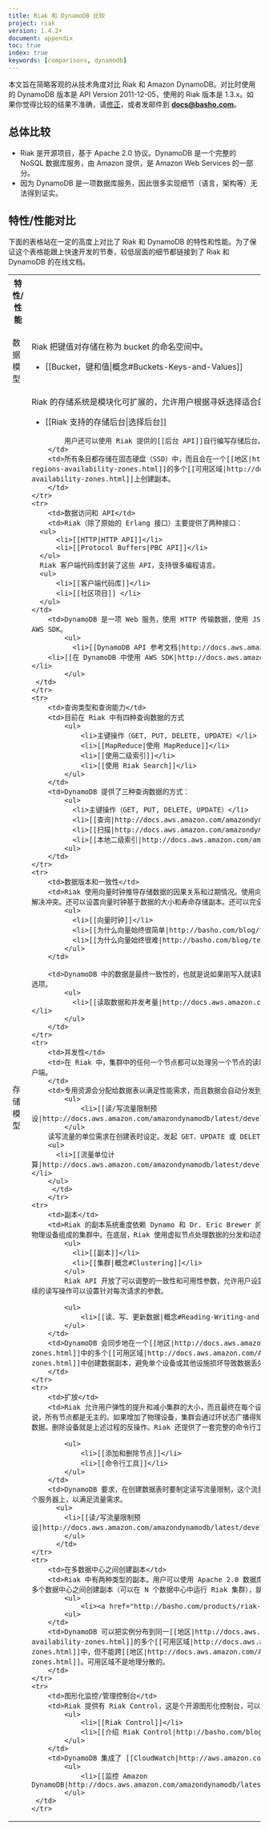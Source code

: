 ```yaml
---
title: Riak 和 DynamoDB 比较
project: riak
version: 1.4.2+
document: appendix
toc: true
index: true
keywords: [comparisons, dynamodb]
---
```


本文旨在简略客观的从技术角度对比 Riak 和 Amazon DynamoDB。对比时使用的 DynamoDB 版本是 API Version 2011-12-05，使用的 Riak 版本是 1.3.x。如果你觉得比较的结果不准确，请[修正](https://github.com/basho/basho_docs/issues/new)，或者发邮件到 **docs@basho.com**。

## 总体比较

* Riak 是开源项目，基于 Apache 2.0 协议。DynamoDB 是一个完整的 NoSQL 数据库服务，由 Amazon 提供，是 Amazon Web Services 的一部分。
* 因为 DynamoDB 是一项数据库服务，因此很多实现细节（语言，架构等）无法得到证实。

## 特性/性能对比

下面的表格站在一定的高度上对比了 Riak 和 DynamoDB 的特性和性能。为了保证这个表格能跟上快速开发的节奏，较低层面的细节都链接到了 Riak 和 DynamoDB 的在线文档。

<table>
    <tr>
        <th WIDTH="15%">特性/性能</th>
        <th WIDTH="42%">Riak</th>
        <th WIDTH="43%">DynamoDB</th>
    </tr>
    <tr>
        <td>数据模型</td>
        <td>Riak 把键值对存储在称为 bucket 的命名空间中。
            <ul>
              <li>[[Bucket，键和值|概念#Buckets-Keys-and-Values]] </li>
            </ul>
        </td>
        <td>DynamoDB 的数据模型包括表，条目和属性。一个数据库中包含多张表。一个表中有很多条目，每个条目又有很多属性。
            <ul>
              <li>[[DynamoDB 数据模型|http://docs.aws.amazon.com/amazondynamodb/latest/developerguide/DataModel.html]]</li>
            </ul>
        </td>
    </tr>
    <tr>
        <td>存储模型</td>
        <td>Riak 的存储系统是模块化可扩展的，允许用户根据寻妖选择适合的后台。默认的后台是 Bitcask。
            <ul>
              <li>[[Riak 支持的存储后台|选择后台]]</li>
            </ul>

            用户还可以使用 Riak 提供的[[后台 API]]自行编写存储后台。
        </td>
        <td>所有条目都存储在固态硬盘（SSD）中，而且会在一个[[地区|http://docs.aws.amazon.com/AWSEC2/latest/UserGuide/using-regions-availability-zones.html]]的多个[[可用区域|http://docs.aws.amazon.com/AWSEC2/latest/UserGuide/using-regions-availability-zones.html]]上创建副本。
        </td>
    </tr>
    <tr>
        <td>数据访问和 API</td>
        <td>Riak（除了原始的 Erlang 接口）主要提供了两种接口：
      <ul>
          <li>[[HTTP|HTTP API]]</li>
          <li>[[Protocol Buffers|PBC API]]</li>
      </ul>
      Riak 客户端代码库封装了这些 API，支持很多编程语言。
      <ul>
          <li>[[客户端代码库]]</li>
          <li>[[社区项目]] </li>
      </ul>
    </td>
        <td>DynamoDB 是一项 Web 服务，使用 HTTP 传输数据，使用 JSON 作为消息序列化格式。除此之外还可以使用封装了 DynamoDB API 调用的 AWS SDK。
            <ul>
              <li>[[DynamoDB API 参考文档|http://docs.aws.amazon.com/amazondynamodb/latest/developerguide/API.html]]</li>
        <li>[[在 DynamoDB 中使用 AWS SDK|http://docs.aws.amazon.com/amazondynamodb/latest/developerguide/UsingAWSSDK.html]]</li>
            </ul>
     </td>
    </tr>
    <tr>
        <td>查询类型和查询能力</td>
        <td>目前在 Riak 中有四种查询数据的方式
            <ul>
                <li>主键操作（GET, PUT, DELETE, UPDATE）</li>
                <li>[[MapReduce|使用 MapReduce]]</li>
                <li>[[使用二级索引]]</li>
                <li>[[使用 Riak Search]]</li>
            </ul>
        </td>
        <td>DynamoDB 提供了三种查询数据的方式：
            <ul>
              <li>主键操作（GET, PUT, DELETE, UPDATE）</li>
              <li>[[查询|http://docs.aws.amazon.com/amazondynamodb/latest/developerguide/queryingdynamodb.html]]</li>
              <li>[[扫描|http://docs.aws.amazon.com/amazondynamodb/latest/developerguide/scandynamodb.html]]</li>
              <li>[[本地二级索引|http://docs.aws.amazon.com/amazondynamodb/latest/developerguide/LSI.html]]</li>
            <ul>
        </td>
    </tr>
    <tr>
        <td>数据版本和一致性</td>
        <td>Riak 使用向量时钟推导存储数据的因果关系和过期情况。使用向量时钟可以让客户端始终能向数据库写入数据，在读取时由应用程序或客户端代码来解决冲突。还可以设置向量时钟基于数据的大小和寿命存储副本。还可以完全禁用向量时钟，使用简单的基于时间戳的“最后一次写入获胜”机制。
            <ul>
              <li>[[向量时钟]]</li>
              <li>[[为什么向量始终很简单|http://basho.com/blog/technical/2010/01/29/why-vector-clocks-are-easy/]]</li>
              <li>[[为什么向量始终很难|http://basho.com/blog/technical/2010/04/05/why-vector-clocks-are-hard/]]</li>
            </ul>
        </td>

        <td>DynamoDB 中的数据是最终一致性的，也就是说如果刚写入就读取，得到的有可能不是最新的数据。不过 DynamoDB 也提供了请求最新版本数据的选项。
            <ul>
              <li>[[读取数据和并发考量|http://docs.aws.amazon.com/amazondynamodb/latest/developerguide/APISummary.html]]</li>
            </ul>
        </td>
    </tr>
    <tr>
        <td>并发性</td>
        <td>在 Riak 中，集群中的任何一个节点都可以处理另一个节点的读取和写入操作。Riak 为写入和读取提供了较高的可用性，把重担都交给读取时的客户端。
        </td>
        <td>专用资源会分配给数据表以满足性能需求，而且数据会自动分发到多个服务器以满足请求能力。
            <ul>
                <li>[[读/写流量限制预设|http://docs.aws.amazon.com/amazondynamodb/latest/developerguide/ProvisionedThroughputIntro.html]]
            </ul>
        读写流量的单位需求在创建表时设定。发起 GET、UPDATE 或 DELETE 请求时，会消耗这些流量。
        <ul>
          <li>[[流量单位计算|http://docs.aws.amazon.com/amazondynamodb/latest/developerguide/WorkingWithDDTables.html#CapacityUnitCalculations]]</li>
        </ul>
         </td>
        </tr>
    <tr>
        <td>副本</td>
        <td>Riak 的副本系统重度依赖 Dynamo 和 Dr. Eric Brewer 的 CAP 定理。Riak 使用一致性哈希创建副本，然后把 N 个副本分发到由任意数量物理设备组成的集群中。在底层，Riak 使用虚拟节点处理数据的分发和动态平衡，因此解耦了从物理资源分发出来的数据。
            <ul>
              <li>[[副本]]</li>
              <li>[[集群|概念#Clustering]]</li>
            </ul>
            Riak API 开放了可以调整的一致性和可用性参数，允许用户设置一个合适的水平。副本在 bucket 层面设置，要在第一次存储数据前设定好。后续的读写操作可以设置针对每次请求的参数。

            <ul>
                <li>[[读、写、更新数据|概念#Reading-Writing-and-Updating-Data]]</li>
            </ul>
        </td>
        <td>DynamoDB 会同步地在一个[[地区|http://docs.aws.amazon.com/AWSEC2/latest/UserGuide/using-regions-availability-zones.html]]中的多个[[可用区域|http://docs.aws.amazon.com/AWSEC2/latest/UserGuide/using-regions-availability-zones.html]]中创建数据副本，避免单个设备或其他设施损坏导致数据丢失。
        </td>
    </tr>
    <tr>
        <td>扩放</td>
        <td>Riak 允许用户弹性的提升和减小集群的大小，而且最终在每个设备上做到负载平衡。Riak 中没有特殊的节点，或者具有特殊角色的节点。也就是说，所有节点都是无主的。如果增加了物理设备，集群会通过环状态广播得知这一变化。一旦成为环成员后，就会赋给相同比例的分区，然后负责这些分区中的数据。删除设备就是上述过程的反操作。Riak 还提供了一套完整的命令行工具，让节点操作更简单直观。

            <ul>
                <li>[[添加和删除节点]]</li>
                <li>[[命令行工具]]</li>
            </ul>
        </td>
        <td>DynamoDB 要求，在创建数据表时要制定读写流量限制，这个流量后续可以根据需求修改。这么做可以保留足够的硬件资源，适当的把数据分布到多个服务器上，以满足流量需求。
          <ul>
            <li>[[读/写流量限制预设|http://docs.aws.amazon.com/amazondynamodb/latest/developerguide/ProvisionedThroughputIntro.html]]
            </ul>
          </td>
    </tr>
    <tr>
        <td>在多数据中心之间创建副本</td>
        <td>Riak 中有两种类型的副本。用户可以使用 Apache 2.0 数据库在一个集群中创建任意数量的副本（通常在 LAN 中的同一个数据中心）。如果要在多个数据中心之间创建副本（可以在 N 个数据中心中运行 Riak 集群），就要使用 Riak Enterprise，Basho 开发的 Raik 商业扩展。
            <ul>
                <li><a href="http://basho.com/products/riak-enterprise/">Riak Enterprise</a></li>
            <ul>
        </td>
        <td>DynamoDB 可以把实例分布到同一[[地区|http://docs.aws.amazon.com/AWSEC2/latest/UserGuide/using-regions-availability-zones.html]]的多个[[可用区域|http://docs.aws.amazon.com/AWSEC2/latest/UserGuide/using-regions-availability-zones.html]]中，但不能跨[[地区|http://docs.aws.amazon.com/AWSEC2/latest/UserGuide/using-regions-availability-zones.html]]。可用区域不是地理分散的。
        </td>
    </tr>
    <tr>
        <td>图形化监控/管理控制台</td>
        <td>Riak 提供有 Riak Control，这是个开源图形化控制台，可以监控和管理 Riak 集群。
            <ul>
                <li>[[Riak Control]]</li>
                <li>[[介绍 Riak Control|http://basho.com/blog/technical/2012/02/22/Riak-Control/]]
            </ul>
        </td>
        <td>DynamoDB 集成了 [[CloudWatch|http://aws.amazon.com/cloudwatch/]]，可以监控很多指标。
            <ul>
                <li>[[监控 Amazon DynamoDB|http://docs.aws.amazon.com/amazondynamodb/latest/developerguide/MonitoringDynamoDB.html]]</li>
            </ul>
     </td>
    </tr>
</table>
